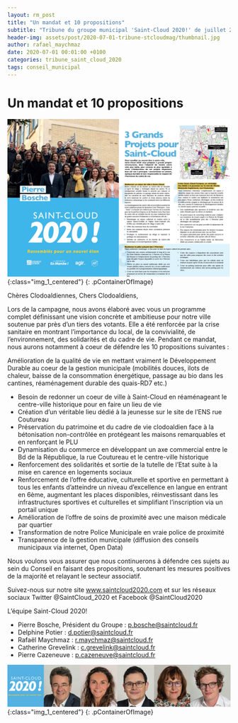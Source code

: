 ```yaml
---
layout: rm_post
title: "Un mandat et 10 propositions"
subtitle: "Tribune du groupe municipal 'Saint-Cloud 2020!' de juillet 2020"
header-img: assets/post/2020-07-01-tribune-stcloudmag/thumbnail.jpg
author: rafael_maychmaz
date: 2020-07-01 00:01:00 +0100
categories: tribune_saint_cloud_2020 
tags: conseil_municipal
---
```


# Un mandat et 10 propositions

![texte alternatif à l'image](/assets/post/2020-07-01-tribune-stcloudmag/thumbnail.jpg "Description de l info-bulle image"){:class="img_1_centered"}
{: .pContainerOfImage}

Chères Clodoaldiennes, Chers Clodoaldiens,

Lors de la campagne, nous avons élaboré avec vous un programme complet définissant une vision concrète et ambitieuse pour notre ville soutenue par près d’un tiers des votants. Elle a été renforcée par la crise sanitaire en montrant l’importance du local, de la convivialité, de l’environnement, des solidarités et du cadre de vie. Pendant ce mandat, nous aurons notamment à coeur de défendre les 10 propositions suivantes :

Amélioration de la qualité de vie en mettant vraiment le Développement Durable au coeur de la gestion municipale (mobilités douces, ilots de chaleur, baisse de la consommation énergétique, passage au bio dans les cantines, réaménagement durable des quais-RD7 etc.)

- Besoin de redonner un coeur de ville à Saint-Cloud en réaménageant le centre-ville historique pour en faire un lieu de vie
- Création d’un véritable lieu dédié à la jeunesse sur le site de l’ENS rue Coutureau
- Préservation du patrimoine et du cadre de vie clodoaldien face à la bétonisation non-contrôlée en protégeant les maisons remarquables et en renforçant le PLU
- Dynamisation du commerce en développant un axe commercial entre le Bd de la République, la rue Coutureau et le centre-ville historique
- Renforcement des solidarités et sortie de la tutelle de l’Etat suite à la mise en carence en logements
sociaux
- Renforcement de l’offre éducative, culturelle et sportive en permettant à tous les enfants d’atteindre un niveau d’excellence en langue en entrant en 6ème, augmentant les places disponibles, réinvestissant dans les infrastructures sportives et culturelles et simplifiant l’inscription via un portail unique
- Amélioration de l’offre de soins de proximité avec une maison médicale par quartier
- Transformation de notre Police Municipale en vraie police de proximité
- Transparence de la gestion municipale (diffusion des conseils municipaux via internet, Open Data)

Nous voulons vous assurer que nous continuerons à défendre ces sujets au sein du Conseil en faisant des propositions, soutenant les mesures positives de la majorité et relayant le secteur associatif.

Suivez-nous sur notre site www.saintcloud2020.com et sur les réseaux sociaux Twitter @SaintCloud_2020 et Facebook @SaintCloud2020

L’équipe Saint-Cloud 2020!
- Pierre Bosche, Président du Groupe :
p.bosche@saintcloud.fr
- Delphine Potier : d.potier@saintcloud.fr
- Rafaël Maychmaz : r.maychmaz@saintcloud.fr
- Catherine Grevelink : c.grevelink@saintcloud.fr
- Pierre Cazeneuve : p.cazeneuve@saintcloud.fr

![texte alternatif à l'image](/assets/post/2020-03-15-elections-municipales-2020/2020-03-15_photo_des_elus.png "Description de l info-bulle image"){:class="img_1_centered"}
{: .pContainerOfImage}


